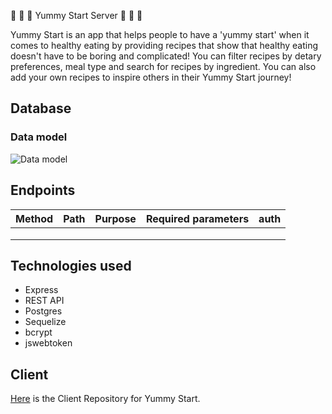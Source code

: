 🥦 🍓 🧁 Yummy Start Server 🧁 🍓 🥦

Yummy Start is an app that helps people to have a 'yummy start' when it comes to healthy eating by providing recipes that show that healthy eating doesn't have to be boring and complicated! You can filter recipes by detary preferences, meal type and search for recipes by ingredient. You can also add your own recipes to inspire others in their Yummy Start journey!

## Database

### Data model

![Data model](https://app.lucidchart.com/publicSegments/view/b5bc90ab-414e-4f98-92e0-1aff8621e69e/image.png)

## Endpoints

| Method | Path | Purpose | Required parameters | auth |
| ------ | :--: | ------: | ------------------- | ---- |
|        |      |         |                     |      |
|        |      |         |                     |      |
|        |      |         |                     |      |

## Technologies used

- Express
- REST API
- Postgres
- Sequelize
- bcrypt
- jswebtoken

## Client

[Here](https://github.com/JennaLeysens/yummy-start-client) is the Client Repository for Yummy Start.
